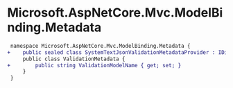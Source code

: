 # Microsoft.AspNetCore.Mvc.ModelBinding.Metadata

``` diff
 namespace Microsoft.AspNetCore.Mvc.ModelBinding.Metadata {
+    public sealed class SystemTextJsonValidationMetadataProvider : IDisplayMetadataProvider, IMetadataDetailsProvider, IValidationMetadataProvider
     public class ValidationMetadata {
+        public string ValidationModelName { get; set; }
     }
 }
```

